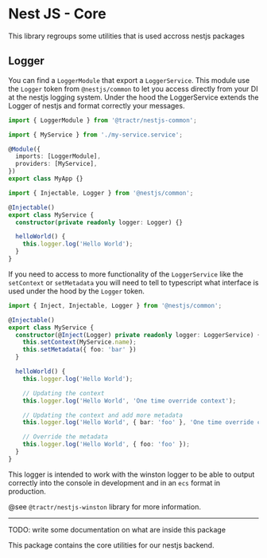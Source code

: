 # Nest JS - Core

This library regroups some utilities that is used accross nestjs packages

## Logger

You can find a `LoggerModule` that export a `LoggerService`. This module use
the `Logger` token from `@nestjs/common` to let you access directly from your DI
at the nestjs logging system. Under the hood the LoggerService extends the Logger
of nestjs and format correctly your messages.

```ts
import { LoggerModule } from '@tractr/nestjs-common';

import { MyService } from './my-service.service';

@Module({
  imports: [LoggerModule],
  providers: [MyService],
})
export class MyApp {}
```

```ts
import { Injectable, Logger } from '@nestjs/common';

@Injectable()
export class MyService {
  constructor(private readonly logger: Logger) {}

  helloWorld() {
    this.logger.log('Hello World');
  }
}
```

If you need to access to more functionality of the `LoggerService` like the
`setContext` or `setMetadata` you will need to tell to typescript what interface
is used under the hood by the `Logger` token.

```ts
import { Inject, Injectable, Logger } from '@nestjs/common';

@Injectable()
export class MyService {
  constructor(@Inject(Logger) private readonly logger: LoggerService) {
    this.setContext(MyService.name);
    this.setMetadata({ foo: 'bar' })
  }

  helloWorld() {
    this.logger.log('Hello World');

    // Updating the context
    this.logger.log('Hello World', 'One time override context');

    // Updating the context and add more metadata
    this.logger.log('Hello World', { bar: 'foo' }, 'One time override context');

    // Override the metadata
    this.logger.log('Hello World', { foo: 'foo' });
  }
}
```

This logger is intended to work with the winston logger to be able to output
correctly into the console in development and in an `ecs` format in production.

@see `@tractr/nestjs-winston` library for more information.

---

TODO: write some documentation on what are inside this package

This package contains the core utilities for our nestjs backend.
